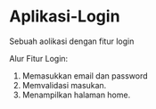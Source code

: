 # Aplikasi-Login
Sebuah aolikasi dengan fitur login

Alur Fitur Login:
1. Memasukkan email dan password
2. Memvalidasi masukan.
3. Menampilkan halaman home.
